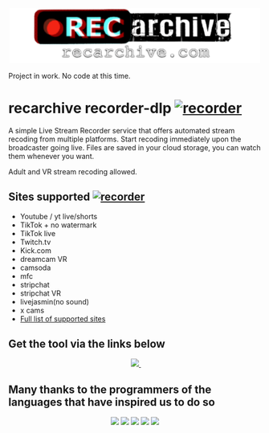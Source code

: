 <div align="center">
<img width="500" src="s.png" alt="Recarchive recorder-dlp"/>
</div>

Project in work. No code at this time.

# recarchive recorder-dlp [![recorder](https://img.shields.io/badge/recorder-dlp)](https://recarchive.com)

A simple Live Stream Recorder service that offers automated stream recoding from multiple platforms. Start recoding immediately upon the broadcaster going live. 
Files are saved in your cloud storage, you can watch them whenever you want.

Adult and VR stream recoding allowed.

## Sites supported [![recorder](https://img.shields.io/badge/sites)](https://recarchive.com)

- Youtube / yt live/shorts
- TikTok + no watermark
- TikTok live
- Twitch.tv
- Kick.com
- dreamcam VR
- camsoda
- mfc
- stripchat
- stripchat VR
- livejasmin(no sound)
- x cams
- [Full list of supported sites](https://recarchive.com/help/supported-sites)

<h2>Get the tool via the links below</h2>
<p align="center">	
</a>&nbsp;&nbsp;&nbsp;&nbsp;
	<a href="https://recarchive.com">
		<img src="https://img.shields.io/badge/WebSite-%234A154B.svg?&style=for-the-badge&logo=slack&logoColor=white" />
	</a>&nbsp;&nbsp;&nbsp;&nbsp;
</p>

<h2>Many thanks to the programmers of the languages that have inspired us to do so</h2> 
<p align="center">	
	<img src="https://img.shields.io/badge/node.js%20-%2343853D.svg?&style=for-the-badge&logo=node.js&logoColor=white" />
  <img src="https://img.shields.io/badge/python%20-%2314354C.svg?&style=for-the-badge&logo=python&logoColor=white" />
	<img src="https://img.shields.io/badge/php-%23777BB4.svg?&style=for-the-badge&logo=php&logoColor=white" />
	<img src="https://img.shields.io/badge/java-%23ED8B00.svg?&style=for-the-badge&logo=java&logoColor=white" />
	<img src="https://img.shields.io/badge/ruby-%23CC342D.svg?&style=for-the-badge&logo=ruby&logoColor=white" />
</p>

